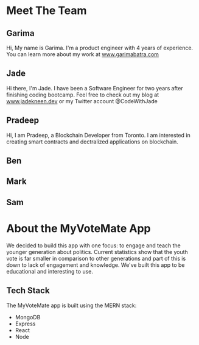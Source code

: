 # Meet The Team

## Garima 
Hi, My name is Garima. I'm a product engineer with 4 years of experience. You can learn more about my work at www.garimabatra.com

## Jade
Hi there, I'm Jade. I have been a Software Engineer for two years after finishing coding bootcamp. Feel free to check out my blog at www.jadekneen.dev or my Twitter account @CodeWithJade

## Pradeep
Hi, I am Pradeep, a Blockchain Developer from Toronto. I am interested in creating smart contracts and dectralized applications on blockchain.

## Ben

## Mark


## Sam

# About the MyVoteMate App
We decided to build this app with one focus: to engage and teach the younger generation about politics. Current statistics show that the youth vote is far smaller in comparison to other generations and part of this is down to lack of engagement and knowledge. We've built this app to be educational and interesting to use.

## Tech Stack
The MyVoteMate app is built using the MERN stack:
* MongoDB
* Express
* React
* Node

